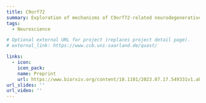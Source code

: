 ```yaml
---
title: C9orf72
summary: Exploration of mechanisms of C9orf72-related neurodegenerative diseases
tags:
  - Neuroscience

# Optional external URL for project (replaces project detail page).
# external_link: https://www.ccb.uni-saarland.de/quast/

links:
  - icon: 
    icon_pack: 
    name: Preprint
    url: https://www.biorxiv.org/content/10.1101/2023.07.17.549331v1.abstract
url_slides: ''
url_video: ''
---
```

